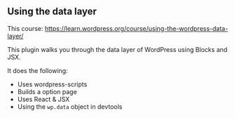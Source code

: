 ## Using the data layer

This course: https://learn.wordpress.org/course/using-the-wordpress-data-layer/

This plugin walks you through the data layer of WordPress using Blocks and JSX. 

It does the following: 
* Uses wordpress-scripts
* Builds a option page
* Uses React & JSX
* Using the `wp.data` object in devtools
